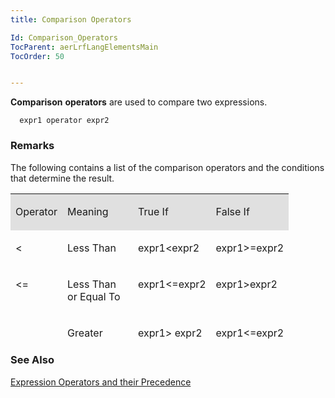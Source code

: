 ```yaml
---
title: Comparison Operators

Id: Comparison_Operators
TocParent: aerLrfLangElementsMain
TocOrder: 50


---
```


**Comparison** **operators** are used to compare two expressions. 

```
  expr1 operator expr2
```


### Remarks
The following contains a list of the comparison operators and the conditions that determine the result. 

<table id="Table2" style="MARGIN-LEFT: 0px; border-spacing: 0px" cellspacing="0" width="684" x-use-null-cells="x-use-null-cells" height="234"> <tr valign="top" style="x-cell-content-align: top"> <td colspan="1" rowspan="1" width="40" bgcolor="#e0e0e0"> <p class="TableHdg"> Operator 
</td>
        <td colspan="1" rowspan="1" width="97" bgcolor="#e0e0e0">

Meaning 
</td>
        <td colspan="1" rowspan="1" width="90" bgcolor="#e0e0e0">

True If 
</td>
        <td colspan="1" rowspan="1" width="96" bgcolor="#e0e0e0">

False If 
</td>
        </tr>
        <tr valign="top" style="x-cell-content-align: top">
            <td colspan="1" rowspan="1" width="40">

< 
</td>
            <td colspan="1" rowspan="1" width="97">

Less Than 
</td>
            <td colspan="1" rowspan="1" width="90">

expr1<expr2 
</td>
            <td colspan="1" rowspan="1" width="96">

expr1>=expr2 
</td>
        </tr>
        <tr valign="top" style="x-cell-content-align: top">
            <td colspan="1" rowspan="1" width="40">

<= 
</td>
            <td colspan="1" rowspan="1" width="97">

Less Than or Equal To 
</td>
            <td colspan="1" rowspan="1" width="90">

expr1<=expr2 
</td>
            <td colspan="1" rowspan="1" width="96">

expr1>expr2 
</td>
        </tr>
        <tr valign="top" style="x-cell-content-align: top">
            <td colspan="1" rowspan="1" width="40">

> 
</td>
            <td colspan="1" rowspan="1" width="97">

Greater Than 
</td>
            <td colspan="1" rowspan="1" width="90">

expr1> expr2 
</td>
            <td colspan="1" rowspan="1" width="96">

expr1<=expr2 
</td>
        </tr>
        <tr valign="top" style="x-cell-content-align: top">
            <td colspan="1" rowspan="1" width="40">

>= 
</td>
            <td colspan="1" rowspan="1" width="97">

Greater Than or Equal To 
</td>
            <td colspan="1" rowspan="1" width="90">

expr1>=expr2 
</td>
            <td colspan="1" rowspan="1" width="96">

expr1<expr2 
</td>
        </tr>
        <tr valign="top" style="x-cell-content-align: top">
            <td colspan="1" rowspan="1" width="40">

= 
</td>
            <td colspan="1" rowspan="1" width="97">

Equal To 
</td>
            <td colspan="1" rowspan="1" width="90">

expr1=expr2 
</td>
            <td colspan="1" rowspan="1" width="96">

expr1<>expr2 
</td>
        </tr>
        <tr valign="top" style="x-cell-content-align: top">
            <td colspan="1" rowspan="1" width="40">

<> 
</td>
            <td colspan="1" rowspan="1" width="97">

Not Equal To 
</td>
            <td colspan="1" rowspan="1" width="90">

expr1<>expr2 
</td>
            <td colspan="1" rowspan="1" width="96">

expr1=expr2 
</td>
        </tr>
</table>
        

### See Also
[Expression Operators and their Precedence](Expression_Operators_and_their_Precedence.html) 
